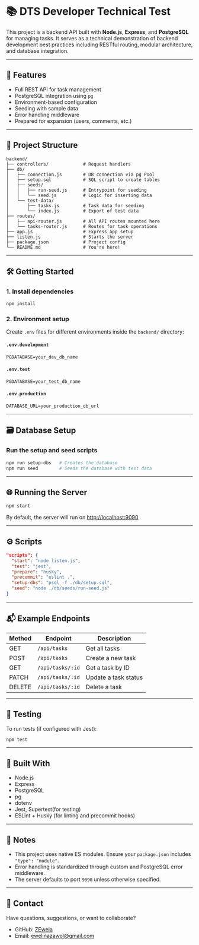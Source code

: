 # 📚 DTS Developer Technical Test

This project is a backend API built with **Node.js**, **Express**, and **PostgreSQL** for managing tasks. It serves as a technical demonstration of backend development best practices including RESTful routing, modular architecture, and database integration.

---

## 🚀 Features

- Full REST API for task management
- PostgreSQL integration using `pg`
- Environment-based configuration
- Seeding with sample data
- Error handling middleware
- Prepared for expansion (users, comments, etc.)

---

## 📁 Project Structure

```
backend/
├── controllers/             # Request handlers
├── db/
│   ├── connection.js        # DB connection via pg Pool
│   ├── setup.sql            # SQL script to create tables
│   ├── seeds/
│   │   ├── run-seed.js      # Entrypoint for seeding
│   │   └── seed.js          # Logic for inserting data
│   └── test-data/
│       ├── tasks.js         # Task data for seeding
│       └── index.js         # Export of test data
├── routes/
│   ├── api-router.js        # All API routes mounted here
│   └── tasks-router.js      # Routes for task operations
├── app.js                   # Express app setup
├── listen.js                # Starts the server
├── package.json             # Project config
└── README.md                # You're here!
```

---

## 🛠️ Getting Started

### 1. Install dependencies

```bash
npm install
```

### 2. Environment setup

Create `.env` files for different environments inside the `backend/` directory:

#### `.env.development`

```
PGDATABASE=your_dev_db_name
```

#### `.env.test`

```
PGDATABASE=your_test_db_name
```

#### `.env.production`

```
DATABASE_URL=your_production_db_url
```

---

## 🗃️ Database Setup

### Run the setup and seed scripts

```bash
npm run setup-dbs   # Creates the database
npm run seed        # Seeds the database with test data
```

---

## 🌐 Running the Server

```bash
npm start
```

By default, the server will run on [http://localhost:9090](http://localhost:9090)

---

## ⚙️ Scripts

```json
"scripts": {
  "start": "node listen.js",
  "test": "jest",
  "prepare": "husky",
  "precommit": "eslint .",
  "setup-dbs": "psql -f ./db/setup.sql",
  "seed": "node ./db/seeds/run-seed.js"
}
```

---

## 📬 Example Endpoints

| Method | Endpoint         | Description          |
| ------ | ---------------- | -------------------- |
| GET    | `/api/tasks`     | Get all tasks        |
| POST   | `/api/tasks`     | Create a new task    |
| GET    | `/api/tasks/:id` | Get a task by ID     |
| PATCH  | `/api/tasks/:id` | Update a task status |
| DELETE | `/api/tasks/:id` | Delete a task        |

---

## 🧪 Testing

To run tests (if configured with Jest):

```bash
npm test
```

---

## 🧰 Built With

- Node.js
- Express
- PostgreSQL
- pg
- dotenv
- Jest, Supertest(for testing)
- ESLint + Husky (for linting and precommit hooks)

---

## 📌 Notes

- This project uses native ES modules. Ensure your `package.json` includes `"type": "module"`.
- Error handling is standardized through custom and PostgreSQL error middleware.
- The server defaults to port `9090` unless otherwise specified.

---

## 📩 Contact

Have questions, suggestions, or want to collaborate?

- GitHub: [ZEwela](https://github.com/zewela)
- Email: [ewelinazawol@gmail.com](mailto:ewelinazawol@gmail.com)

